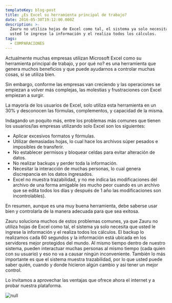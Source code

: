 ```yaml
---
templateKey: blog-post
title: ¿Es Excel su herramienta principal de trabajo?
date: 2016-05-30T19:12:00.000Z
description: >-
  Zauru no utiliza hojas de Excel como tal, el sistema ya solo necesita que
  usted le ingrese la información y el realiza todos los cálculos.
tags:
  - COMPARACIONES
---
```

Actualmente muchas empresas utilizan Microsoft Excel como su herramienta principal de trabajo, y por qué no? es una herramienta que genera muchos beneficios y que puede ayudarnos a controlar muchas cosas, si se utiliza bien.

Sin embargo, conforme las empresas van creciendo y las operaciones se empiezan a volver más complejas, las molestias y frustraciones con Excel empiezan a surgir.

La mayoría de los usuarios de Excel, solo utiliza esta herramienta en un 30% y desconocen las fórmulas, complementos, y capacidad de la misma.

Indagando un poquito más, entre los problemas más comunes que tienen los usuarios/las empresas utilizando solo Excel son los siguientes:

* Aplicar excesivos formatos y fórmulas.
* Utilizar demasiadas hojas, lo cual hace los archivos súper pesados e imposibles de transferir.
* No establecer permisos y bloquear celdas para evitar alteración de datos.
* No realizar backups y perder toda la información.
* Necesitar la interacción de muchas personas, lo cual genera discrepancia en los datos ingresados.
* Excel no muestra trazabilidad, y no me indica las modificaciones del archivo de una forma amigable (es mucho peor cuando es un archivo que se edita todos los días y después de 1 año las modificaciones son incontrolables).

En resumen, aunque es una muy buena herramienta, debe saberse usar bien y controlarla de la manera adecuada para que sea exitosa.

Zauru soluciona muchos de estos problemas comunes, ya que Zauru no utiliza hojas de Excel como tal, el sistema ya solo necesita que usted le ingrese la información y el realiza todos los cálculos. El backup lo realizamos cada 60 segundos y la información está ubicada en los servidores mejor protegidos del mundo. Al mismo tiempo dentro de nuestro sistema, pueden interactuar muchas personas al mismo tiempo (cada quien con su usuario) y eso no va a causar ningún inconveniente. También lo más importante es que el sistema muestra trazabilidad, por lo que usted puede saber quién, cuando y donde hicieron algún cambio y así tener un mejor control.

Lo invitamos a aprovechar las ventajas que ofrece ahora el internet y a probar nuestra plataforma.

![null](/img/excel.png)
